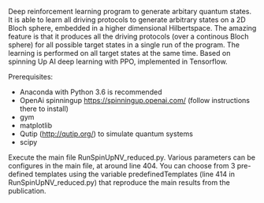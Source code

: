 Deep reinforcement learning program to generate arbitary quantum states. It is able to learn all driving protocols to generate arbitrary states on a 2D Bloch sphere, embedded in a higher dimensional Hilbertspace. The amazing feature is that it produces all the driving protocols (over a continous Bloch sphere) for all possible target states in a single run of the program. The learning is performed on all target states at the same time. Based on spinning Up AI deep learning with PPO, implemented in Tensorflow.


Prerequisites:
- Anaconda with Python 3.6 is recommended
- OpenAi spinningup https://spinningup.openai.com/ (follow instructions there to install)
- gym
- matplotlib
- Qutip (http://qutip.org/) to simulate quantum systems
- scipy

Execute the main file RunSpinUpNV_reduced.py. Various parameters can be configures in the main file, at around line 404. You can choose from 3 pre-defined templates using the variable predefinedTemplates (line 414 in RunSpinUpNV_reduced.py) that reproduce the main results from the publication.
